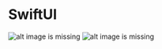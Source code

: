 # SwiftUI

![alt image is missing](https://res.cloudinary.com/atifcloud/image/upload/c_scale,h_700/v1566209529/4_suurdn.png)
![alt image is missing](https://res.cloudinary.com/atifcloud/image/upload/c_scale,h_700/v1566211750/5_xxelkm.png)

